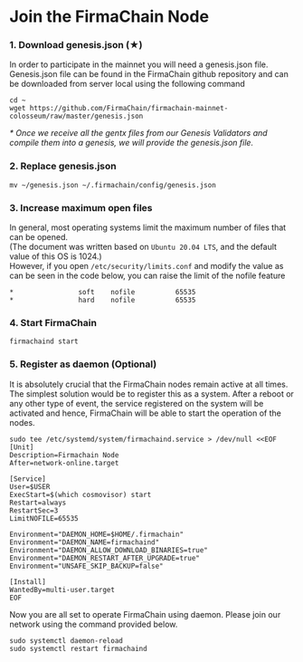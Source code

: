 # Join the FirmaChain Node

### 1. Download genesis.json (★)

In order to participate in the mainnet you will need a genesis.json file. Genesis.json file can be found in the FirmaChain github repository and can be downloaded from server local using the following command

```
cd ~
wget https://github.com/FirmaChain/firmachain-mainnet-colosseum/raw/master/genesis.json
```

_\* Once we receive all the gentx files from our Genesis Validators and compile them into a genesis, we will provide the genesis.json file._

### 2. Replace genesis.json

```
mv ~/genesis.json ~/.firmachain/config/genesis.json
```

### 3. Increase maximum open files

In general, most operating systems limit the maximum number of files that can be opened.\
(The document was written based on `Ubuntu 20.04 LTS`, and the default value of this OS is 1024.)\
However, if you open `/etc/security/limits.conf` and modify the value as can be seen in the code below, you can raise the limit of the nofile feature

```
*                soft    nofile          65535
*                hard    nofile          65535
```

### 4. Start FirmaChain

```
firmachaind start
```

### 5. Register as daemon (Optional)

It is absolutely crucial that the FirmaChain nodes remain active at all times. The simplest solution would be to register this as a system. After a reboot or any other type of event, the service registered on the system will be activated and hence, FirmaChain will be able to start the operation of the nodes.

```
sudo tee /etc/systemd/system/firmachaind.service > /dev/null <<EOF  
[Unit]
Description=Firmachain Node
After=network-online.target

[Service]
User=$USER
ExecStart=$(which cosmovisor) start
Restart=always
RestartSec=3
LimitNOFILE=65535

Environment="DAEMON_HOME=$HOME/.firmachain"
Environment="DAEMON_NAME=firmachaind"
Environment="DAEMON_ALLOW_DOWNLOAD_BINARIES=true"
Environment="DAEMON_RESTART_AFTER_UPGRADE=true"
Environment="UNSAFE_SKIP_BACKUP=false"

[Install]
WantedBy=multi-user.target
EOF
```

Now you are all set to operate FirmaChain using daemon. Please join our network using the command provided below.

```
sudo systemctl daemon-reload
sudo systemctl restart firmachaind
```
